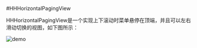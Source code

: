 #HHHorizontalPagingView

HHHorizontalPagingView是一个实现上下滚动时菜单悬停在顶端，并且可以左右滑动切换的视图，如下图所示：



![demo](https://github.com/huh12321/HHHorizontalPagingView/blob/master/demo.gif)
